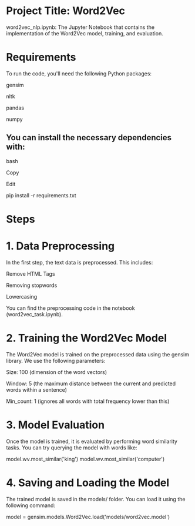 # Project Title: Word2Vec

word2vec_nlp.ipynb: The Jupyter Notebook that contains the implementation of the Word2Vec model, training, and evaluation.

# Requirements

To run the code, you'll need the following Python packages:

gensim

nltk

pandas

numpy

## You can install the necessary dependencies with:

bash

Copy

Edit

pip install -r requirements.txt

# Steps
# 1. Data Preprocessing
In the first step, the text data is preprocessed. This includes:

Remove HTML Tags

Removing stopwords

Lowercasing

You can find the preprocessing code in the notebook (word2vec_task.ipynb).

# 2. Training the Word2Vec Model
   
The Word2Vec model is trained on the preprocessed data using the gensim library. We use the following parameters:

Size: 100 (dimension of the word vectors)

Window: 5 (the maximum distance between the current and predicted words within a sentence)

Min_count: 1 (ignores all words with total frequency lower than this)


# 3. Model Evaluation
Once the model is trained, it is evaluated by performing word similarity tasks. You can try querying the model with words like:

model.wv.most_similar('king')
model.wv.most_similar('computer')

# 4. Saving and Loading the Model
   
The trained model is saved in the models/ folder. You can load it using the following command:

model = gensim.models.Word2Vec.load('models/word2vec.model')


